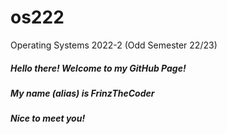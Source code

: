 # os222
Operating Systems 2022-2 (Odd Semester 22/23)

##### Hello there! Welcome to my GitHub Page!
##### My name (alias) is FrinzTheCoder
##### Nice to meet you!

